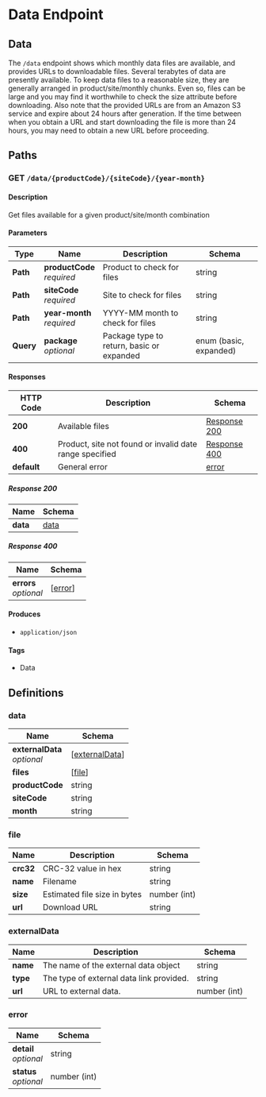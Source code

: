 # Data Endpoint

## Data

The `/data` endpoint shows which monthly data files are available, and provides 
URLs to downloadable files. Several terabytes of data are presently available. 
To keep data files to a reasonable size, they are generally arranged in 
product/site/monthly chunks. Even so, files can be large and you may find it 
worthwhile to check the size attribute before downloading. Also note that the 
provided URLs are from an Amazon S3 service and expire about 24 hours after 
generation. If the time between when you obtain a URL and start downloading the 
file is more than 24 hours, you may need to obtain a new URL before proceeding.  


<a name="paths"></a>
## Paths

<a name="get_data-availability"></a>
### GET `/data/{productCode}/{siteCode}/{year-month}`

#### Description
Get files available for a given product/site/month combination


#### Parameters

|Type|Name|Description|Schema|
|---|---|---|---|
|**Path**|**productCode**  <br>*required*|Product to check for files|string|
|**Path**|**siteCode**  <br>*required*|Site to check for files|string|
|**Path**|**year-month**  <br>*required*|YYYY-MM month to check for files|string|
|**Query**|**package**  <br>*optional*|Package type to return, basic or expanded|enum (basic, expanded)|


#### Responses

|HTTP Code|Description|Schema|
|---|---|---|
|**200**|Available files|[Response 200](#get_data_availability_resposne_200)|
|**400**|Product, site not found or invalid date range specified|[Response 400](#get_data_availability_resposne_400)|
|**default**|General error|[error](#error)|

<h5 id="get_data_availability_resposne_200">Response 200</h5>

|Name|Schema|
|---|---|
|**data**|[data](#data-productcode-sitecode-year-month-get-data)|


<h5 id="get_data_availability_resposne_400">Response 400</h5>

|Name|Schema|
|---|---|
|**errors**  <br>*optional*|[[error](#error)]|


#### Produces

* `application/json`


#### Tags

* Data


<a name="definitions"></a>
## Definitions

<a name="data-productcode-sitecode-year-month-get-data"></a>
### data

|Name|Schema|
|---|---|
|**externalData**  <br>*optional*|[[externalData](#externaldata)]|
|**files**|[[file](#file)]|
|**productCode**|string|
|**siteCode**|string|
|**month**|string|

<a name="file"></a>
### file

|Name|Description|Schema|
|---|---|---|
|**crc32**|CRC-32 value in hex|string|
|**name**|Filename|string|
|**size**|Estimated file size in bytes|number (int)|
|**url**|Download URL|string|


<a name="externalData"></a>
### externalData

|Name|Description|Schema|
|---|---|---|
|**name**|The name of the external data object|string|
|**type**|The type of external data link provided.|string|
|**url**|URL to external data.|number (int)|

<a name="error"></a>
### error

|Name|Schema|
|---|---|
|**detail**  <br>*optional*|string|
|**status**  <br>*optional*|number (int)|


<br />
